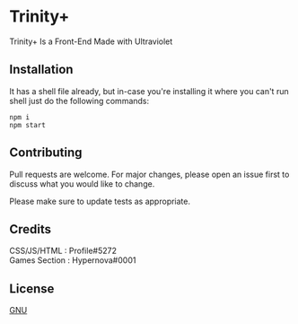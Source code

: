 # Trinity+

Trinity+ Is a Front-End Made with Ultraviolet

## Installation
It has a shell file already, but in-case you're installing it where you can't run shell just do the following commands:
```
npm i
npm start
```
## Contributing

Pull requests are welcome. For major changes, please open an issue first
to discuss what you would like to change.

Please make sure to update tests as appropriate.
## Credits
CSS/JS/HTML : Profile#5272
<br>
Games Section : Hypernova#0001
## License

[GNU](https://www.gnu.org/licenses/gpl-3.0.en.html)
